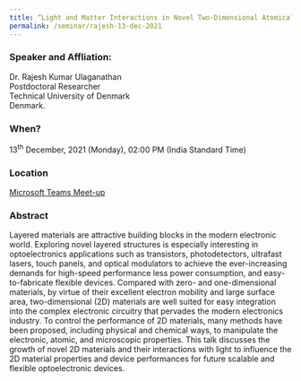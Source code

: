 ```yaml
---
title: “Light and Matter Interactions in Novel Two-Dimensional Atomically Thin Materials for High-Performance Optoelectronic Devices (13/12/21)"
permalink: /seminar/rajesh-13-dec-2021
---
```

### Speaker and Affliation:
Dr. Rajesh Kumar Ulaganathan<br>
Postdoctoral Researcher<br>
Technical University of Denmark <br>
Denmark. <br>

### When?
13<sup>th</sup> December, 2021 (Monday), 02:00 PM (India Standard Time)

### Location
<a href="https://teams.microsoft.com/l/meetup-join/19%3ameeting_NWFjODY2ODUtOWY2Ni00OWVmLTk5ZDItYWQyNDg2NjQ2ZDU3%40thread.v2/0?context=%7b%22Tid%22%3a%226f15cd97-f6a7-41e3-b2c5-ad4193976476%22%2c%22Oid%22%3a%2286dab62c-3a58-4241-b1d7-7649f87c6ee0%22%7d" target="_blank">Microsoft Teams Meet-up</a>

### Abstract
Layered materials are attractive building blocks in the modern electronic world. Exploring novel layered structures is especially interesting in optoelectronics applications such as transistors, photodetectors, ultrafast lasers, touch panels, and optical modulators to achieve the ever-increasing demands for high-speed performance less power consumption, and easy-to-fabricate flexible devices. Compared with zero- and one-dimensional materials, by virtue of their excellent electron mobility and large surface area, two-dimensional (2D) materials are well suited for easy integration into the complex electronic circuitry that pervades the modern electronics industry. To control the performance of 2D materials, many methods have been proposed, including physical and chemical ways, to manipulate the electronic, atomic, and microscopic properties. This talk discusses the growth of novel 2D materials and their interactions with light to influence the 2D material properties and device performances for future scalable and flexible optoelectronic devices.
 
